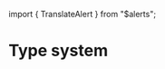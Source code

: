 import { TranslateAlert } from "$alerts";

# Type system

<TranslateAlert href="/ru/wiki/types" version="Russian" />
